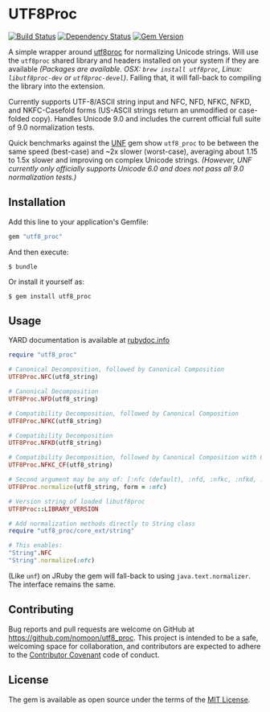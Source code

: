 # UTF8Proc

[![Build Status](https://travis-ci.org/nomoon/utf8_proc.svg?branch=master)](https://travis-ci.org/nomoon/utf8_proc)
[![Dependency Status](https://gemnasium.com/badges/github.com/nomoon/utf8_proc.svg)](https://gemnasium.com/github.com/nomoon/utf8_proc)
[![Gem Version](https://badge.fury.io/rb/utf8_proc.svg)](https://badge.fury.io/rb/utf8_proc)

A simple wrapper around [utf8proc](https://github.com/JuliaLang/utf8proc) for normalizing Unicode strings. Will use the `utf8proc` shared library and headers installed on your system if they are available *(Packages are available. OSX: `brew install utf8proc`, Linux: `libutf8proc-dev` or `utf8proc-devel`)*. Failing that, it will fall-back to compiling the library into the extension.

Currently supports UTF-8/ASCII string input and NFC, NFD, NFKC, NFKD, and NKFC-Casefold forms (US-ASCII strings return an unmodified or case-folded copy). Handles Unicode 9.0 and includes the current official full suite of 9.0 normalization tests.

Quick benchmarks against the [UNF](https://github.com/knu/ruby-unf) gem show `utf8_proc` to be between the same speed (best-case) and ~2x slower (worst-case), averaging about 1.15 to 1.5x slower and improving on complex Unicode strings. *(However, UNF currently only officially supports Unicode 6.0 and does not pass all 9.0 normalization tests.)*

## Installation

Add this line to your application's Gemfile:

```ruby
gem "utf8_proc"
```

And then execute:

    $ bundle

Or install it yourself as:

    $ gem install utf8_proc

## Usage

YARD documentation is available at [rubydoc.info](http://www.rubydoc.info/github/nomoon/utf8_proc)

```ruby
require "utf8_proc"

# Canonical Decomposition, followed by Canonical Composition
UTF8Proc.NFC(utf8_string)

# Canonical Decomposition
UTF8Proc.NFD(utf8_string)

# Compatibility Decomposition, followed by Canonical Composition
UTF8Proc.NFKC(utf8_string)

# Compatibility Decomposition
UTF8Proc.NFKD(utf8_string)

# Compatibility Decomposition, followed by Canonical Composition with Case-folding
UTF8Proc.NFKC_CF(utf8_string)

# Second argument may be any of: [:nfc (default), :nfd, :nfkc, :nfkd, :nfkc_cf]
UTF8Proc.normalize(utf8_string, form = :nfc)

# Version string of loaded libutf8proc
UTF8Proc::LIBRARY_VERSION

# Add normalization methods directly to String class
require "utf8_proc/core_ext/string"

# This enables:
"String".NFC
"String".normalize(:nfc)

```

(Like `unf`) on JRuby the gem will fall-back to using `java.text.normalizer`. The interface remains the same.

## Contributing

Bug reports and pull requests are welcome on GitHub at https://github.com/nomoon/utf8_proc. This project is intended to be a safe, welcoming space for collaboration, and contributors are expected to adhere to the [Contributor Covenant](http://contributor-covenant.org) code of conduct.


## License

The gem is available as open source under the terms of the [MIT License](http://opensource.org/licenses/MIT).
